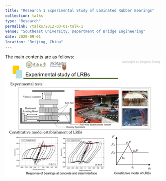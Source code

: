 ```yaml
---
title: "Research 1 Experimental Study of Laminated Rubber Bearings"
collection: talks
type: "Research"
permalink: /talks/2012-03-01-talk-1
venue: "Southeast University, Department of Bridge Engineering"
date: 2020-09-01
location: "Beijing, China"
---
```



The main contents are as follows:
![Research_1](/_pages/Research_1.png)
